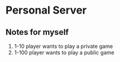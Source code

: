 # Personal Server

## Notes for myself

1. 1-10 player wants to play a private game
2. 1-100 player wants to play a public game

